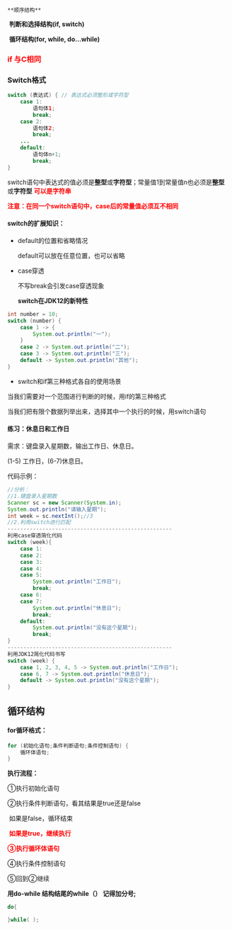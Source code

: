 	**顺序结构**

​	**判断和选择结构(if, switch)**

​	**循环结构(for, while, do…while)**

### <font color='red'>**if 与C相同**</font>

### Switch格式

```java
switch (表达式) { // 表达式必须整形或字符型
	case 1:
		语句体1;
		break;
	case 2:
		语句体2;
		break;
	...
	default:
		语句体n+1;
		break;
}
```

switch语句中表达式的值必须是**整型**或**字符型**；常量值1到常量值n也必须是**整型**或**字符型**
<font color='red'>**可以是字符串**</font>

<font color='red'>**注意：在同一个switch语句中，case后的常量值必须互不相同**</font>

####  switch的扩展知识：

- default的位置和省略情况

  default可以放在任意位置，也可以省略

- case穿透

  不写break会引发case穿透现象

  

  **switch在JDK12的新特性**

```java
int number = 10;
switch (number) {
    case 1 -> {
        System.out.println("一");        
    }
    case 2 -> System.out.println("二");
    case 3 -> System.out.println("三");
    default -> System.out.println("其他");
}
```

- switch和if第三种格式各自的使用场景

当我们需要对一个范围进行判断的时候，用if的第三种格式

当我们把有限个数据列举出来，选择其中一个执行的时候，用switch语句



#### 练习：休息日和工作日

需求：键盘录入星期数，输出工作日、休息日。

(1-5) 工作日，(6-7)休息日。

代码示例：

```java
//分析：
//1.键盘录入星期数
Scanner sc = new Scanner(System.in);
System.out.println("请输入星期");
int week = sc.nextInt();//3
//2.利用switch进行匹配
----------------------------------------------------
利用case穿透简化代码
switch (week){
    case 1:
    case 2:
    case 3:
    case 4:
    case 5:
        System.out.println("工作日");
        break;
    case 6:
    case 7:
        System.out.println("休息日");
        break;
    default:
        System.out.println("没有这个星期");
        break;
}
----------------------------------------------------
利用JDK12简化代码书写
switch (week) {
    case 1, 2, 3, 4, 5 -> System.out.println("工作日");
    case 6, 7 -> System.out.println("休息日");
    default -> System.out.println("没有这个星期");
}
```

## 

## 循环结构

####  for循环格式：

```java
for (初始化语句;条件判断语句;条件控制语句) {
	循环体语句;
}
```

**执行流程：**

①执行初始化语句

②执行条件判断语句，看其结果是true还是false

​             如果是false，循环结束

​             <font color='red'>**如果是true，继续执行**</font>

<font color='red'>**③执行循环体语句**</font>

④执行条件控制语句

⑤回到②继续



**用do-while 结构结尾的while（） 记得加分号;**

```java
do{

}while( );
```



